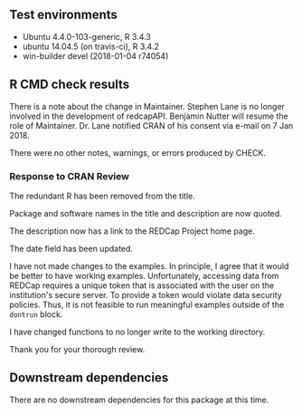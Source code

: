 ## Test environments
* Ubuntu 4.4.0-103-generic, R 3.4.3
* ubuntu 14.04.5 (on travis-ci), R 3.4.2
* win-builder devel (2018-01-04 r74054)

## R CMD check results
There is a note about the change in Maintainer.  Stephen Lane is no longer 
involved in the development of redcapAPI. Benjamin Nutter will resume the 
role of Maintainer.  Dr. Lane notified CRAN of his consent via e-mail on 
7 Jan 2018.

There were no other notes, warnings, or errors produced by CHECK.

### Response to CRAN Review

The redundant R has been removed from the title.

Package and software names in the title and description are now quoted.

The description now has a link to the REDCap Project home page.

The date field has been updated.

I have not made changes to the examples.  In principle, I agree that it would 
be better to have working examples.  Unfortunately, accessing data from REDCap requires
a unique token that is associated with the user on the institution's secure
server.  To provide a token would violate data security policies. Thus, it is not 
feasible to run meaningful examples outside of the `dontrun` block.  

I have changed functions to no longer write to the working directory.

Thank you for your thorough review.

## Downstream dependencies
There are no downstream dependencies for this package
at this time.